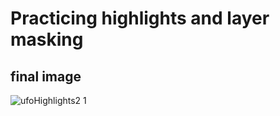 # Practicing highlights and layer masking 


## final image

![ufoHighlights2 1](https://user-images.githubusercontent.com/70063349/133549484-27ae15b7-01d6-450d-a4b9-7ad384e3f869.png)
